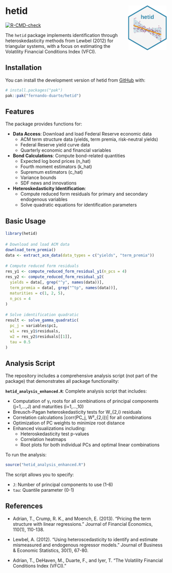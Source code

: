 
<!-- README.md is generated from README.Rmd. Please edit that file -->

# hetid <img src="man/figures/logo.png" align="right" height="139" alt="" />

<!-- badges: start -->

[![R-CMD-check](https://github.com/fernando-duarte/hetid/actions/workflows/R-CMD-check.yaml/badge.svg)](https://github.com/fernando-duarte/hetid/actions/workflows/R-CMD-check.yaml)
<!-- badges: end -->

The `hetid` package implements identification through heteroskedasticity
methods from Lewbel (2012) for triangular systems, with a focus on
estimating the Volatility Financial Conditions Index (VFCI).

## Installation

You can install the development version of hetid from
[GitHub](https://github.com/) with:

``` r
# install.packages("pak")
pak::pak("fernando-duarte/hetid")
```

## Features

The package provides functions for:

- **Data Access**: Download and load Federal Reserve economic data
  - ACM term structure data (yields, term premia, risk-neutral yields)
  - Federal Reserve yield curve data
  - Quarterly economic and financial variables
- **Bond Calculations**: Compute bond-related quantities
  - Expected log bond prices (n_hat)
  - Fourth moment estimators (k_hat)
  - Supremum estimators (c_hat)
  - Variance bounds
  - SDF news and innovations
- **Heteroskedasticity Identification**:
  - Compute reduced form residuals for primary and secondary endogenous
    variables
  - Solve quadratic equations for identification parameters

## Basic Usage

``` r
library(hetid)

# Download and load ACM data
download_term_premia()
data <- extract_acm_data(data_types = c("yields", "term_premia"))

# Compute reduced form residuals
res_y1 <- compute_reduced_form_residual_y1(n_pcs = 4)
res_y2 <- compute_reduced_form_residual_y2(
  yields = data[, grep("^y", names(data))],
  term_premia = data[, grep("^tp", names(data))],
  maturities = c(1, 2, 5),
  n_pcs = 4
)

# Solve identification quadratic
result <- solve_gamma_quadratic(
  pc_j = variables$pc1,
  w1 = res_y1$residuals,
  w2 = res_y2$residuals[[1]],
  tau = 0.5
)
```

## Analysis Script

The repository includes a comprehensive analysis script (not part of the
package) that demonstrates all package functionality:

**`hetid_analysis_enhanced.R`**: Complete analysis script that includes:
- Computation of γ₁ roots for all combinations of principal components
  (j=1,…,J) and maturities (i=1,…,10)
- Breusch-Pagan heteroskedasticity tests for W_{2,i} residuals
- Correlation calculations |corr(PC_j, W²_{2,i})| for all combinations
- Optimization of PC weights to minimize root distance
- Enhanced visualizations including:
  - Heteroskedasticity test p-values
  - Correlation heatmaps
  - Root plots for both individual PCs and optimal linear combinations

To run the analysis:

``` r
source("hetid_analysis_enhanced.R")
```

The script allows you to specify:
- `J`: Number of principal components to use (1-6)
- `tau`: Quantile parameter (0-1)

## References

- Adrian, T., Crump, R. K., and Moench, E. (2013). “Pricing the term
  structure with linear regressions.” Journal of Financial Economics,
  110(1), 110-138.

- Lewbel, A. (2012). “Using heteroscedasticity to identify and estimate
  mismeasured and endogenous regressor models.” Journal of Business &
  Economic Statistics, 30(1), 67-80.

- Adrian, T., DeHaven, M., Duarte, F., and Iyer, T. “The Volatility
  Financial Conditions Index (VFCI).”
